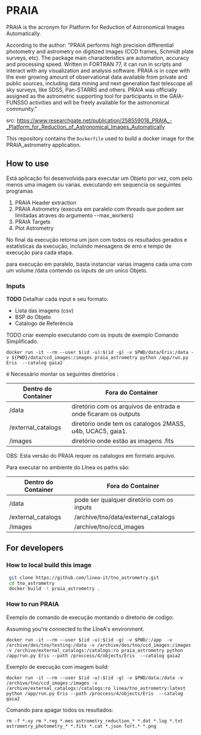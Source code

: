 # PRAIA

PRAIA is the acronym for Platform for Reduction of Astronomical Images Automatically.

According to the author:
"PRAIA performs high precision differential photometry and astrometry on digitized images (CCD frames, Schmidt plate surveys, etc). The package main characteristics are automation, accuracy and processing speed. Written in FORTRAN 77, it can run in scripts and interact with any visualization and analysis software. PRAIA is in cope with the ever growing amount of observational data available from private and public sources, including data mining and next generation fast telescope all sky surveys, like SDSS, Pan-STARRS and others. PRAIA was officially assigned as the astrometric supporting tool for participants in the GAIA-FUNSSO activities and will be freely available for the astronomical community."

src: https://www.researchgate.net/publication/258559018_PRAIA_-_Platform_for_Reduction_of_Astronomical_Images_Automatically

This repository contains the `Dockerfile` used to build a docker image for the PRAIA_astrometry application.

## How to use
Está aplicação foi desenvolvida para executar um Objeto por vez, com pelo menos uma imagem ou varias. 
executando em sequencia os seguintes programas
1. PRAIA Header extraction
2. PRAIA Astrometry (executa em paralelo com threads que podem ser limitadas atraves do argumento --max_workers)
3. PRAIA Targets
4. Plot Astrometry

No final da execução retorna um json com todos os resultados gerados e estatisticas da execução, incluindo mensagens de erro e tempo de execução para cada etapa.

para execução em paralelo, basta instanciar varias imagens cada uma com um volume /data contendo os inputs de um unico Objeto. 

### Inputs
 **TODO**  Detalhar cada input e seu formato.
- Lista das imagens (csv)
- BSP do Objeto
- Catalogo de Referência 


TODO criar exemplo executando com os inputs de exemplo Comando Simplificado.
```
docker run -it --rm --user $(id -u):$(id -g) -v $PWD/data/Eris:/data -v ${PWD}/data/ccd_images:/images praia_astrometry python /app/run.py Eris  --catalog gaia2
```


é Necessário montar os seguintes diretórios :

| Dentro do Container | Fora do Container                                              |
| ------------------- | -------------------------------------------------------------- |
| /data               | diretório com os arquivos de entrada e onde ficaram os outputs |
| /external_catalogs  | diretório onde tem os catalogos 2MASS, u4b, UCAC5, gaia1.      |
| /images             | diretório onde estão as imagens .fits                          |

OBS: Esta versão do PRAIA requer os catalogos em formato arquivo. 

Para executar no ambiente do LInea os paths são: 

| Dentro do Container | Fora do Container                         |
| ------------------- | ----------------------------------------- |
| /data               | pode ser qualquer diretório com os inputs |
| /external_catalogs  | /archive/tno/data/external_catalogs       |
| /images             | /archive/tno/ccd_images                   |






## For developers
### How to local build this image
```sh
 git clone https://github.com/linea-it/tno_astrometry.git
 cd tno_astrometry
 docker build -t praia_astrometry .
```
<!-- ### How to commit and push
Create a container before this.

 ```sh
 docker login
 docker commit <container_id> linea/praia:v20_09>     # e.g: v20_09
 docker tag <image_id> linea/praia:v20_09             # the id of the image created before
 docker push linea/praia:v20_09  
 ``` -->

### How to run PRAIA

Exemplo de comando de execução montando o diretorio de codigo:

Assuming you're connected to the LIneA's environment.

```
docker run -it --rm --user $(id -u):$(id -g) -v $PWD/:/app  -v /archive/des/tno/testing:/data -v /archive/des/tno/ccd_images:/images -v /archive/external_catalogs:/catalogs:ro praia_astrometry python /app/run.py Eris --path /proccess/4/objects/Eris  --catalog gaia2

```

Exemplo de execução com imagem build:
```
docker run -it --rm --user $(id -u):$(id -g) -v $PWD/data:/data -v /archive/tno/ccd_images:/images -v /archive/external_catalogs:/catalogs:ro linea/tno_astrometry:latest python /app/run.py Eris --path /proccess/4/objects/Eris  --catalog gaia2
```

Comando para apagar todos os resultados:
```
rm -f *.xy rm *.reg *.mes astrometry_reduction_* *.dat *.log *.txt astrometry_photometry_* *.fits *.cat *.json fort.* *.png
```

